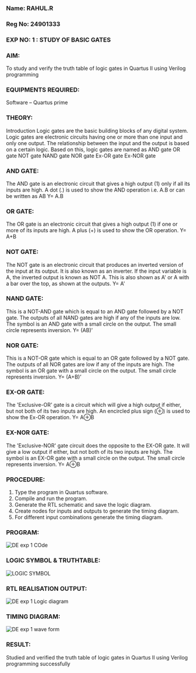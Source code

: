 ### Name: RAHUL.R
### Reg No: 24901333
### EXP NO: 1 : STUDY OF BASIC GATES 

### AIM: 

To study and verify the truth table of logic gates in Quartus II using Verilog programming


### EQUIPMENTS REQUIRED:
Software – Quartus prime

### THEORY:

Introduction Logic gates are the basic building blocks of any digital system. Logic gates are
electronic circuits having one or more than one input and only one output. The relationship
between the input and the output is based on a certain logic. Based on this, logic gates are named
as
AND gate OR gate NOT gate NAND gate NOR gate Ex-OR gate Ex-NOR gate


### AND GATE:
The AND gate is an electronic circuit that gives a high output (1) only if all its inputs are high. A dot
(.) is used to show the AND operation i.e. A.B or can be written as AB Y= A.B
### OR GATE:
The OR gate is an electronic circuit that gives a high output (1) if one or more of its inputs are high.
A plus (+) is used to show the OR operation. Y= A+B
### NOT GATE:
The NOT gate is an electronic circuit that produces an inverted version of the input at its output. It
is also known as an inverter. If the input variable is A, the inverted output is known as NOT A. This is
also shown as A' or A with a bar over the top, as shown at the outputs. Y= A'
### NAND GATE:
This is a NOT-AND gate which is equal to an AND gate followed by a NOT gate. The outputs of all
NAND gates are high if any of the inputs are low. The symbol is an AND gate with a small circle on
the output. The small circle represents inversion. Y= (AB)’
### NOR GATE:
This is a NOT-OR gate which is equal to an OR gate followed by a NOT gate. The outputs of all NOR
gates are low if any of the inputs are high. The symbol is an OR gate with a small circle on the
output. The small circle represents inversion. Y= (A+B)’
### EX-OR GATE:
The 'Exclusive-OR' gate is a circuit which will give a high output if either, but not both of its two
inputs are high. An encircled plus sign (⊕) is used to show the Ex-OR operation. Y= A⊕B
### EX-NOR GATE:
The 'Exclusive-NOR' gate circuit does the opposite to the EX-OR gate. It will give a low output if
either, but not both of its two inputs are high. The symbol is an EX-OR gate with a small circle on
the output. The small circle represents inversion. Y= A⊕B
### PROCEDURE:
1. Type the program in Quartus software.
2. Compile and run the program.
3. Generate the RTL schematic and save the logic diagram.
4. Create nodes for inputs and outputs to generate the timing diagram.
5. For different input combinations generate the timing diagram.
### PROGRAM:
![DE exp 1 COde](https://github.com/user-attachments/assets/4492da04-0d60-44e0-9fa6-91772d66e5c7)
### LOGIC SYMBOL & TRUTHTABLE:
![LOGIC SYMBOL](https://github.com/user-attachments/assets/220b538f-305e-4629-9381-9e4c121c5093)
### RTL REALISATION OUTPUT:
![DE exp 1 Logic diagram](https://github.com/user-attachments/assets/5238498a-e747-4f14-9449-4813c63664e2)
### TIMING DIAGRAM:
![DE exp 1 wave form](https://github.com/user-attachments/assets/2cb70e40-5a5a-46d1-9787-210e72242e51)
### RESULT:
Studied and verified the truth table of logic gates in Quartus II using Verilog programming
successfully
